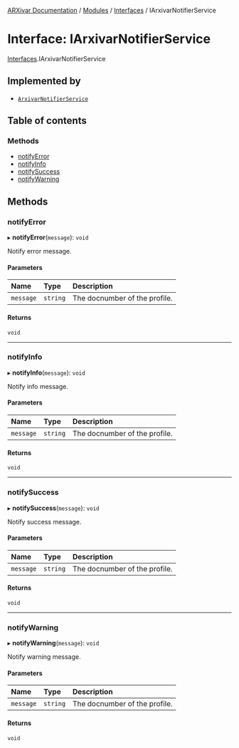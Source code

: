 [ARXivar Documentation](../README.md) / [Modules](../modules.md) / [Interfaces](../modules/Interfaces.md) / IArxivarNotifierService

# Interface: IArxivarNotifierService

[Interfaces](../modules/Interfaces.md).IArxivarNotifierService

## Implemented by

- [`ArxivarNotifierService`](../classes/ArxivarNotifierService.ArxivarNotifierService-1.md)

## Table of contents

### Methods

- [notifyError](Interfaces.IArxivarNotifierService.md#notifyerror)
- [notifyInfo](Interfaces.IArxivarNotifierService.md#notifyinfo)
- [notifySuccess](Interfaces.IArxivarNotifierService.md#notifysuccess)
- [notifyWarning](Interfaces.IArxivarNotifierService.md#notifywarning)

## Methods

### notifyError

▸ **notifyError**(`message`): `void`

Notify error message.

#### Parameters

| Name | Type | Description |
| :------ | :------ | :------ |
| `message` | `string` | The docnumber of the profile. |

#### Returns

`void`

___

### notifyInfo

▸ **notifyInfo**(`message`): `void`

Notify info message.

#### Parameters

| Name | Type | Description |
| :------ | :------ | :------ |
| `message` | `string` | The docnumber of the profile. |

#### Returns

`void`

___

### notifySuccess

▸ **notifySuccess**(`message`): `void`

Notify success message.

#### Parameters

| Name | Type | Description |
| :------ | :------ | :------ |
| `message` | `string` | The docnumber of the profile. |

#### Returns

`void`

___

### notifyWarning

▸ **notifyWarning**(`message`): `void`

Notify warning message.

#### Parameters

| Name | Type | Description |
| :------ | :------ | :------ |
| `message` | `string` | The docnumber of the profile. |

#### Returns

`void`
